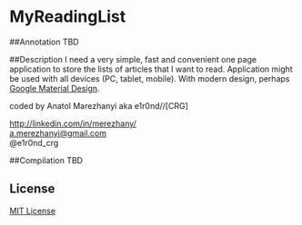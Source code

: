 # MyReadingList

##Annotation
TBD

##Description
I need a very simple, fast and convenient one page application to store the lists of articles that I want to read. Application might be used with all devices (PC, tablet, mobile). With modern design, perhaps [Google Material Design](http://www.google.com/design/spec/material-design/introduction.html).

coded by Anatol Marezhanyi aka e1r0nd//[CRG]

http://linkedin.com/in/merezhany/<br>
a.merezhanyi@gmail.com<br>
@e1r0nd_crg

##Compilation
TBD

## License
[MIT License](LICENSE.md) 
